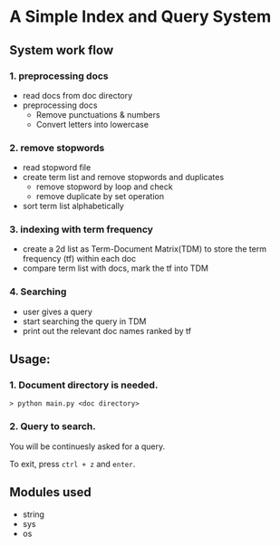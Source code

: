 # A Simple Index and Query System
## System work flow
### 1. preprocessing docs
- read docs from doc directory
- preprocessing docs
    - Remove punctuations & numbers
    - Convert letters into lowercase

### 2. remove stopwords
- read stopword file
- create term list and remove stopwords and duplicates
    - remove stopword by loop and check
    - remove duplicate by set operation
- sort term list alphabetically

### 3. indexing with term frequency
- create a 2d list as Term-Document Matrix(TDM) to store the term frequency (tf) within each doc
- compare term list with docs, mark the tf into TDM

### 4. Searching
- user gives a query
- start searching the query in TDM
- print out the relevant doc names ranked by tf

## Usage:
### 1. Document directory is needed.
```
> python main.py <doc directory>
```
### 2. Query to search.
You will be continuesly asked for a query.

To exit, press ```ctrl + z``` and ```enter```.

## Modules used
- string
- sys
- os